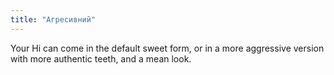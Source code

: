 ```yaml
---
title: "Агресивний"
---
```


Your Hi can come in the default sweet form, or in a more aggressive version with more authentic teeth, and a mean look.





